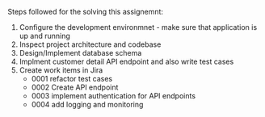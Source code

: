 Steps followed for the solving this assignemnt:
1. Configure the development environmnet - make sure that application is up and running
2. Inspect project architecture and codebase
3. Design/Implement database schema
4. Implment customer detail API endpoint and also write test cases
5. Create work items in Jira
    - 0001 refactor test cases
    - 0002 Create API endpoint
    - 0003 implement authentication for API endpoints
    - 0004 add logging and monitoring